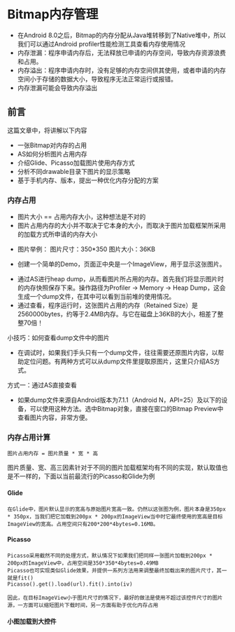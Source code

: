 # Bitmap内存管理

* 在Android 8.0之后，Bitmap的内存分配从Java堆转移到了Native堆中，所以我们可以通过Android profiler性能检测工具查看内存使用情况
* 内存泄漏：程序申请内存后，无法释放已申请的内存空间，导致内存资源浪费和占用。
* 内存溢出：程序申请内存时，没有足够的内存空间供其使用，或者申请的内存空间小于存储的数据大小，导致程序无法正常运行或报错。
* 内存泄漏可能会导致内存溢出

## 前言
这篇文章中，将讲解以下内容
* 一张Bitmap对内存的占用
* AS如何分析图片占用内存
* 介绍Glide、Picasso加载图片使用内存方式
* 分析不同drawable目录下图片的显示策略
* 基于手机内存、版本，提出一种优化内存分配的方案

### 内存占用
* 图片大小 == 占用内存大小，这种想法是不对的
* 图片占用内存的大小并不取决于它本身的大小，而取决于图片加载框架所采用的加载方式所申请的内存大小
+ 图片举例：
    图片尺寸：350*350
    图片大小：36KB

+ 创建一个简单的Demo，页面正中央是一个ImageView，用于显示这张图片。

* 通过AS进行heap dump，从而看图片所占用的内存。首先我们将显示图片时的内存快照保存下来。操作路径为Profiler -> Memory -> Heap Dump，这会生成一个dump文件，在其中可以看到当前堆的使用情况。
* 通过查看，程序运行时，这张图片占用的内存（Retained Size）是2560000bytes，约等于2.4MB内存。与它在磁盘上36KB的大小，相差了整整70倍！

小技巧：如何查看dump文件中的图片
* 在调试时，如果我们手头只有一个dump文件，往往需要还原图片内容，以帮助定位问题。有两种方式可以从dump文件里提取原图片，这里只介绍AS方式。

方式一：通过AS直接查看
* 如果dump文件来源自Android版本为7.1.1（Android N，API=25）及以下的设备，可以使用这种方法。选中Bitmap对象，直接在窗口的Bitmap Preview中查看图片内容，非常方便。

### 内存占用计算
```
图片占用内存 = 图片质量 * 宽 * 高
```
图片质量、宽、高三因素针对于不同的图片加载框架均有不同的实现，默认取值也是不一样的，下面以当前最流行的Picasso和Glide为例

#### Glide
```
在Glide中，图片默认显示的宽高与原始图片宽高一致。仍然以这张图为例，图片本身是350px * 350px，当我们把它加载到200px * 200px的ImageView当中时它最终使用的宽高是目标ImageView的宽高。占用空间只有200*200*4bytes=0.16MB。
```

#### Picasso
```
Picasso采用截然不同的处理方式，默认情况下如果我们把同样一张图片加载到200px * 200px的ImageView中，占用空间是350*350*4bytes=0.49MB
Picasso也可实现类似Glide效果，并提供一系列方法用来调整最终加载出来的图片尺寸，其一就是fit()
Picasso().get().load(url).fit().into(iv)

因此，在目标ImageView小于图片尺寸的情况下，最好的做法是使用不超过该控件尺寸的图片源，一方面可以缩短图片下载时间，另一方面有助于优化内存占用
```

#### 小图加载到大控件














